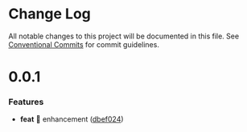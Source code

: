# Change Log

All notable changes to this project will be documented in this file.
See [Conventional Commits](https://conventionalcommits.org) for commit guidelines.



# 0.0.1

### Features

* **feat** 🎸 enhancement ([dbef024](https://github.com/utilsgo/x/commit/dbef024e386a6abfcff82c31b609b564a67163af))
